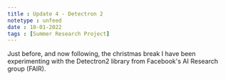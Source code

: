 ```yaml
---
title : Update 4 - Detectron 2
notetype : unfeed
date : 10-01-2022
tags : [Summer Research Project]
---
```


Just before, and now following, the christmas break I have been experimenting with the Detectron2 library from Facebook's AI Research group (FAIR). 
